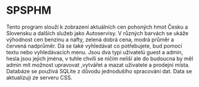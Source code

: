 # SPSPHM
Tento program slouží k zobrazení aktuálních cen pohoných hmot Česku a Slovensku a dalších služeb jako Autoservisy. 
V různých barvách se ukáže výhodnost cen benzínu a nafty, zelená dobrá cena, modrá průměr a červená nadprůměr. 
Dá se také vyhledávat co potřebujete, bud pomocí textu nebo vyhledávacích menu. 
Jsou dva typi uživatelú guest a admin, hesla jsou jejich jména, v tuhle chvíli se ničím neliší ale do budoucna by měl admin mít možnost upravovat ,vytvářet  a mazat uživatele a prodejní místa.
Databáze se používá SQLite z důvodu jednodušího spracování dat. 
Data se aktualizuji ze serveru CSS. 



